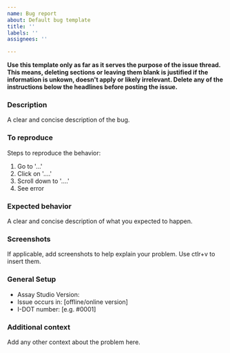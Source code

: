 ```yaml
---
name: Bug report
about: Default bug template
title: ''
labels: ''
assignees: ''

---
```


**Use this template only as far as it serves the purpose of the issue thread. This means, deleting sections or leaving them blank is justified if the information is unkown, doesn't apply or likely irrelevant. Delete any of the instructions below the headlines before posting the issue.**

### Description
A clear and concise description of the bug.

### To reproduce
Steps to reproduce the behavior:
1. Go to '...'
2. Click on '....'
3. Scroll down to '....'
4. See error

### Expected behavior
A clear and concise description of what you expected to happen.

### Screenshots
If applicable, add screenshots to help explain your problem. Use ctlr+v to insert them.

### General Setup
- Assay Studio Version: 
- Issue occurs in: [offline/online version]
- I-DOT number: [e.g. #0001]

### Additional context
Add any other context about the problem here.
